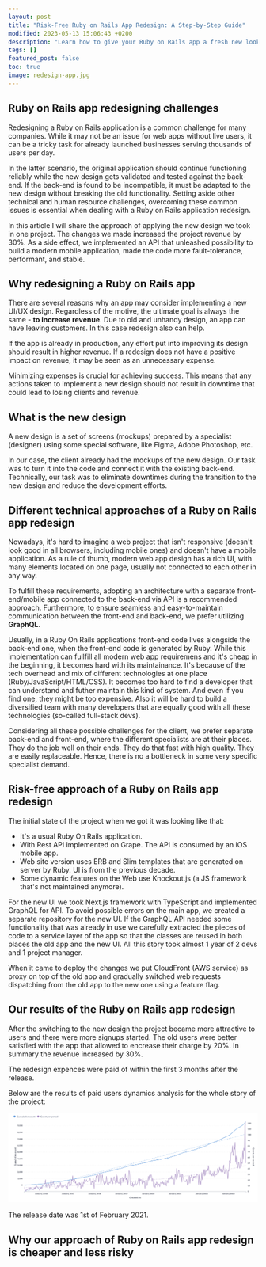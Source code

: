 ```yaml
---
layout: post
title: "Risk-Free Ruby on Rails App Redesign: A Step-by-Step Guide"
modified: 2023-05-13 15:06:43 +0200
description: "Learn how to give your Ruby on Rails app a fresh new look without risking your business. Our guide walks you through the process step-by-step to ensure a smooth and successful redesign."
tags: []
featured_post: false
toc: true
image: redesign-app.jpg
---
```


## Ruby on Rails app redesigning challenges

Redesigning a Ruby on Rails application is a common challenge for many companies. While it may not be an issue for web apps without live users, it can be a tricky task for already launched businesses serving thousands of users per day.

In the latter scenario, the original application should continue functioning reliably while the new design gets validated and tested against the back-end. If the back-end is found to be incompatible, it must be adapted to the new design without breaking the old functionality. Setting aside other technical and human resource challenges, overcoming these common issues is essential when dealing with a Ruby on Rails application redesign.

In this article I will share the approach of applying the new design we took in one project. The changes we made increased the project revenue by 30%. As a side effect, we implemented an API that unleashed possibility to build a modern mobile application, made the code more fault-tolerance, performant, and stable.

## Why redesigning a Ruby on Rails app

There are several reasons why an app may consider implementing a new UI/UX design. Regardless of the motive, the ultimate goal is always the same - **to increase revenue**. Due to old and unhandy design, an app can have leaving customers. In this case redesign also can help.

If the app is already in production, any effort put into improving its design should result in higher revenue. If a redesign does not have a positive impact on revenue, it may be seen as an unnecessary expense.

Minimizing expenses is crucial for achieving success. This means that any actions taken to implement a new design should not result in downtime that could lead to losing clients and revenue.

## What is the new design

A new design is a set of screens (mockups) prepared by a specialist (designer) using some special software, like Figma, Adobe Photoshop, etc.

In our case, the client already had the mockups of the new design. Our task was to turn it into the code and connect it with the existing back-end. Technically, our task was to eliminate downtimes during the transition to the new design and reduce the development efforts.

## Different technical approaches of a Ruby on Rails app redesign

Nowadays, it's hard to imagine a web project that isn't responsive (doesn't look good in all browsers, including mobile ones) and doesn't have a mobile application. As a rule of thumb, modern web app design has a rich UI, with many elements located on one page, usually not connected to each other in any way.

To fulfill these requirements, adopting an architecture with a separate front-end/mobile app connected to the back-end via API is a recommended approach. Furthermore, to ensure seamless and easy-to-maintain communication between the front-end and back-end, we prefer utilizing **GraphQL**.

Usually, in a Ruby On Rails applications front-end code lives alongside the back-end one, when the front-end code is generated by Ruby. While this implementation can fullfill all modern web app requiremens and it's cheap in the beginning, it becomes hard with its maintainance. It's because of the tech overhead and mix of different technologies at one place (Ruby/JavaScript/HTML/CSS). It becomes too hard to find a developer that can understand and futher maintain this kind of system. And even if you find one, they might be too expensive. Also it will be hard to build a diversified team with many developers that are equally good with all these technologies (so-called full-stack devs).

Considering all these possible challenges for the client, we prefer separate back-end and front-end, where the different specialists are at their places. They do the job well on their ends. They do that fast with high quality. They are easily replaceable. Hence, there is no a bottleneck in some very specific specialist demand.

## Risk-free approach of a Ruby on Rails app redesign

The initial state of the project when we got it was looking like that:
- It's a usual Ruby On Rails application.
- With Rest API implemented on Grape. The API is consumed by an iOS mobile app.
- Web site version uses ERB and Slim templates that are generated on server by Ruby. UI is from the previous decade.
- Some dynamic features on the Web use Knockout.js (a JS framework that's not maintained anymore).

For the new UI we took Next.js framework with TypeScript and implemented GraphQL for API. To avoid possible errors on the main app, we created a separate repository for the new UI. If the GraphQL API needed some functionality that was already in use we carefully extracted the pieces of code to a service layer of the app so that the classes are reused in both places the old app and the new UI. All this story took almost 1 year of 2 devs and 1 project manager.

When it came to deploy the changes we put CloudFront (AWS service) as proxy on top of the old app and gradually switched web requests dispatching from the old app to the new one using a feature flag.

## Our results of the Ruby on Rails app redesign

After the switching to the new design the project became more attractive to users and there were more signups started. The old users were better satisfied with the app that allowed to encrease their charge by 20%. In summary the revenue increased by 30%.

The redesign expences were paid of within the first 3 months after the release.

Below are the results of paid users dynamics analysis for the whole story of the project:

![User signups dynamics](/images/users-increase.png)

The release date was 1st of February 2021.

## Why our approach of Ruby on Rails app redesign is cheaper and less risky
